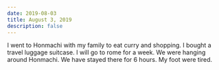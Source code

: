 ```yaml
---
date: 2019-08-03
title: August 3, 2019
description: false
---
```


I went to Honmachi with my family to eat curry and shopping. I bought a travel luggage suitcase. I will go to rome for a week. We were hanging around Honmachi. We have stayed there for 6 hours. My foot were tired.